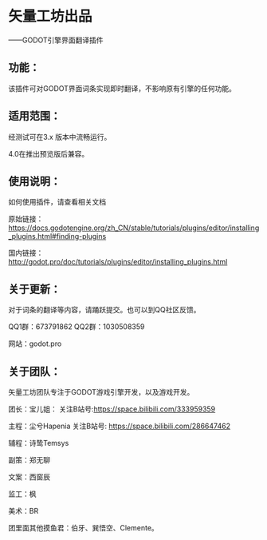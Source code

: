 

# 矢量工坊出品

——GODOT引擎界面翻译插件

## 功能：

该插件可对GODOT界面词条实现即时翻译，不影响原有引擎的任何功能。

## 适用范围：

经测试可在3.x 版本中流畅运行。

4.0在推出预览版后兼容。

## 使用说明：

如何使用插件，请查看相关文档

原始链接：https://docs.godotengine.org/zh_CN/stable/tutorials/plugins/editor/installing_plugins.html#finding-plugins

国内链接：http://godot.pro/doc/tutorials/plugins/editor/installing_plugins.html

## 关于更新：

对于词条的翻译等内容，请踊跃提交。也可以到QQ社区反馈。

QQ1群：673791862  QQ2群：1030508359

网站：godot.pro  

## 关于团队：

矢量工坊团队专注于GODOT游戏引擎开发，以及游戏开发。

团长：宝儿姐：             关注B站号:https://space.bilibili.com/333959359

主程：尘兮Hapenia      关注B站号: https://space.bilibili.com/286647462

辅程：诗鸷Temsys

副策：郑无聊

文案：西窗辰

监工：枫

美术：BR

团里面其他摸鱼君：伯牙、巽悟空、Clemente。

